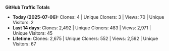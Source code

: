 
**GitHub Traffic Totals**

- **Today (2025-07-06):** Clones: 4 | Unique Cloners: 3 | Views: 70 | Unique Visitors: 2
- **Last 14 days:** Clones: 2,492 | Unique Cloners: 483 | Views: 2,971 | Unique Visitors: 45
- **Lifetime:** Clones: 2,675 | Unique Cloners: 552 | Views: 2,592 | Unique Visitors: 67
